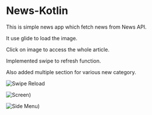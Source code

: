 # News-Kotlin
This is simple news app which fetch news from News API.

It use glide to load the image.

Click on image to access the whole article.

Implemented swipe to refresh function.

Also added multiple section for various new category.


![Swipe Reload]([http://url/to/img.png](https://github.com/MrLakshay/News-Kotlin/blob/master/Screenshots/WhatsApp%20Image%202023-05-24%20at%208.18.26%20PM.jpeg))

![Screen]([https://github.com/MrLakshay/News-Kotlin/blob/master/Screenshots/WhatsApp%20Image%202023-05-24%20at%208.18.27%20PM%202.jpeg))

![Side Menu]([https://github.com/MrLakshay/News-Kotlin/blob/master/Screenshots/WhatsApp%20Image%202023-05-24%20at%208.18.27%20PM.jpeg))
